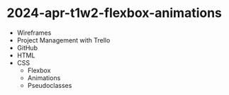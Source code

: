 # 2024-apr-t1w2-flexbox-animations

- Wireframes
- Project Management with Trello
- GitHub
- HTML
- CSS
    - Flexbox
    - Animations
    - Pseudoclasses